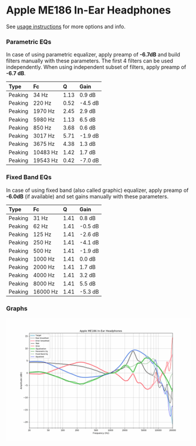 # Apple ME186 In-Ear Headphones
See [usage instructions](https://github.com/jaakkopasanen/AutoEq#usage) for more options and info.

### Parametric EQs
In case of using parametric equalizer, apply preamp of **-6.7dB** and build filters manually
with these parameters. The first 4 filters can be used independently.
When using independent subset of filters, apply preamp of **-6.7 dB**.

| Type    | Fc       |    Q | Gain    |
|:--------|:---------|:-----|:--------|
| Peaking | 34 Hz    | 1.13 | 0.9 dB  |
| Peaking | 220 Hz   | 0.52 | -4.5 dB |
| Peaking | 1970 Hz  | 2.45 | 2.9 dB  |
| Peaking | 5980 Hz  | 1.13 | 6.5 dB  |
| Peaking | 850 Hz   | 3.68 | 0.6 dB  |
| Peaking | 3017 Hz  | 5.71 | -1.9 dB |
| Peaking | 3675 Hz  | 4.38 | 1.3 dB  |
| Peaking | 10483 Hz | 1.42 | 1.7 dB  |
| Peaking | 19543 Hz | 0.42 | -7.0 dB |

### Fixed Band EQs
In case of using fixed band (also called graphic) equalizer, apply preamp of **-6.0dB**
(if available) and set gains manually with these parameters.

| Type    | Fc       |    Q | Gain    |
|:--------|:---------|:-----|:--------|
| Peaking | 31 Hz    | 1.41 | 0.8 dB  |
| Peaking | 62 Hz    | 1.41 | -0.5 dB |
| Peaking | 125 Hz   | 1.41 | -2.6 dB |
| Peaking | 250 Hz   | 1.41 | -4.1 dB |
| Peaking | 500 Hz   | 1.41 | -1.9 dB |
| Peaking | 1000 Hz  | 1.41 | 0.0 dB  |
| Peaking | 2000 Hz  | 1.41 | 1.7 dB  |
| Peaking | 4000 Hz  | 1.41 | 3.2 dB  |
| Peaking | 8000 Hz  | 1.41 | 5.5 dB  |
| Peaking | 16000 Hz | 1.41 | -5.3 dB |

### Graphs
![](./Apple%20ME186%20In-Ear%20Headphones.png)